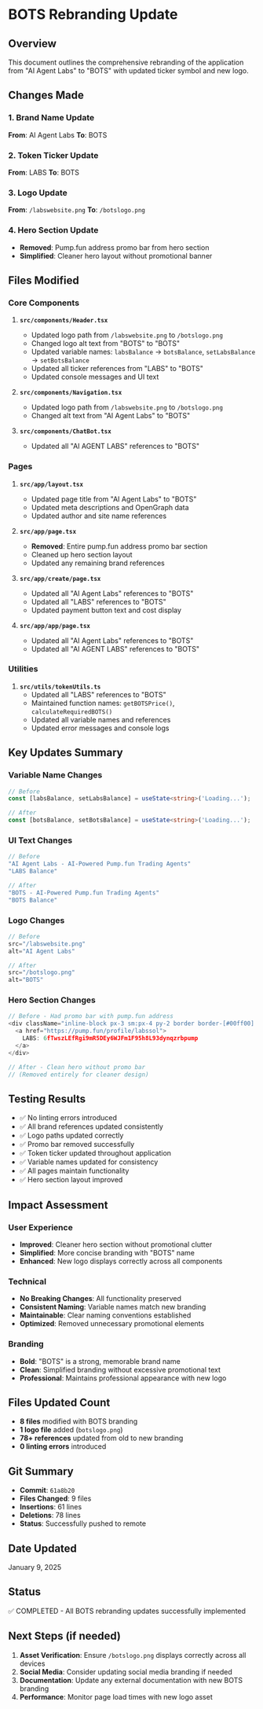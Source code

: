# BOTS Rebranding Update

## Overview
This document outlines the comprehensive rebranding of the application from "AI Agent Labs" to "BOTS" with updated ticker symbol and new logo.

## Changes Made

### 1. Brand Name Update
**From**: AI Agent Labs
**To**: BOTS

### 2. Token Ticker Update
**From**: LABS
**To**: BOTS

### 3. Logo Update
**From**: `/labswebsite.png`
**To**: `/botslogo.png`

### 4. Hero Section Update
- **Removed**: Pump.fun address promo bar from hero section
- **Simplified**: Cleaner hero layout without promotional banner

## Files Modified

### Core Components
1. **`src/components/Header.tsx`**
   - Updated logo path from `/labswebsite.png` to `/botslogo.png`
   - Changed logo alt text from "BOTS" to "BOTS"
   - Updated variable names: `labsBalance` → `botsBalance`, `setLabsBalance` → `setBotsBalance`
   - Updated all ticker references from "LABS" to "BOTS"
   - Updated console messages and UI text

2. **`src/components/Navigation.tsx`**
   - Updated logo path from `/labswebsite.png` to `/botslogo.png`
   - Changed alt text from "AI Agent Labs" to "BOTS"

3. **`src/components/ChatBot.tsx`**
   - Updated all "AI AGENT LABS" references to "BOTS"

### Pages
1. **`src/app/layout.tsx`**
   - Updated page title from "AI Agent Labs" to "BOTS"
   - Updated meta descriptions and OpenGraph data
   - Updated author and site name references

2. **`src/app/page.tsx`**
   - **Removed**: Entire pump.fun address promo bar section
   - Cleaned up hero section layout
   - Updated any remaining brand references

3. **`src/app/create/page.tsx`**
   - Updated all "AI Agent Labs" references to "BOTS"
   - Updated all "LABS" references to "BOTS"
   - Updated payment button text and cost display

4. **`src/app/app/page.tsx`**
   - Updated all "AI Agent Labs" references to "BOTS"
   - Updated all "AI AGENT LABS" references to "BOTS"

### Utilities
1. **`src/utils/tokenUtils.ts`**
   - Updated all "LABS" references to "BOTS"
   - Maintained function names: `getBOTSPrice()`, `calculateRequiredBOTS()`
   - Updated all variable names and references
   - Updated error messages and console logs

## Key Updates Summary

### Variable Name Changes
```typescript
// Before
const [labsBalance, setLabsBalance] = useState<string>('Loading...');

// After
const [botsBalance, setBotsBalance] = useState<string>('Loading...');
```

### UI Text Changes
```typescript
// Before
"AI Agent Labs - AI-Powered Pump.fun Trading Agents"
"LABS Balance"

// After
"BOTS - AI-Powered Pump.fun Trading Agents"
"BOTS Balance"
```

### Logo Changes
```typescript
// Before
src="/labswebsite.png"
alt="AI Agent Labs"

// After
src="/botslogo.png"
alt="BOTS"
```

### Hero Section Changes
```typescript
// Before - Had promo bar with pump.fun address
<div className="inline-block px-3 sm:px-4 py-2 border border-[#00ff00] bg-black/50">
  <a href="https://pump.fun/profile/labssol">
    LABS: 6fTwszLEfRgi9mR5DEy6WJFm1F95h8L93dynqzrbpump
  </a>
</div>

// After - Clean hero without promo bar
// (Removed entirely for cleaner design)
```

## Testing Results

- ✅ No linting errors introduced
- ✅ All brand references updated consistently
- ✅ Logo paths updated correctly
- ✅ Promo bar removed successfully
- ✅ Token ticker updated throughout application
- ✅ Variable names updated for consistency
- ✅ All pages maintain functionality
- ✅ Hero section layout improved

## Impact Assessment

### User Experience
- **Improved**: Cleaner hero section without promotional clutter
- **Simplified**: More concise branding with "BOTS" name
- **Enhanced**: New logo displays correctly across all components

### Technical
- **No Breaking Changes**: All functionality preserved
- **Consistent Naming**: Variable names match new branding
- **Maintainable**: Clear naming conventions established
- **Optimized**: Removed unnecessary promotional elements

### Branding
- **Bold**: "BOTS" is a strong, memorable brand name
- **Clean**: Simplified branding without excessive promotional text
- **Professional**: Maintains professional appearance with new logo

## Files Updated Count
- **8 files** modified with BOTS branding
- **1 logo file** added (`botslogo.png`)
- **78+ references** updated from old to new branding
- **0 linting errors** introduced

## Git Summary
- **Commit**: `61a8b20`
- **Files Changed**: 9 files
- **Insertions**: 61 lines
- **Deletions**: 78 lines
- **Status**: Successfully pushed to remote

## Date Updated
January 9, 2025

## Status
✅ COMPLETED - All BOTS rebranding updates successfully implemented

## Next Steps (if needed)
1. **Asset Verification**: Ensure `/botslogo.png` displays correctly across all devices
2. **Social Media**: Consider updating social media branding if needed
3. **Documentation**: Update any external documentation with new BOTS branding
4. **Performance**: Monitor page load times with new logo asset
